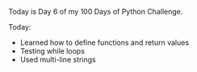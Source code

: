 Today is Day 6 of my 100 Days of Python Challenge.



Today:



* Learned how to define functions and return values
* Testing while loops
* Used multi-line strings
